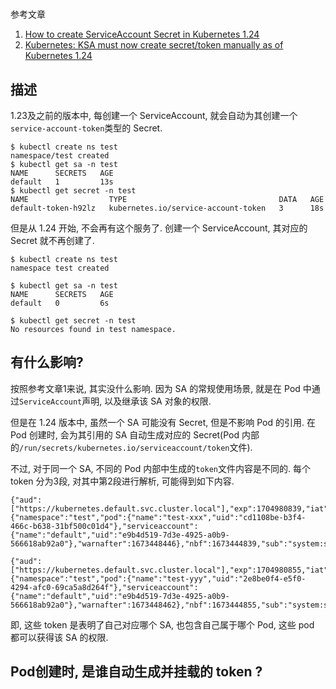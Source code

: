 #

参考文章

1. [How to create ServiceAccount Secret in Kubernetes 1.24](https://medium.com/@gowthamshankar09/how-to-create-serviceaccount-secret-in-kubernetes-1-24-36a61bdb73ad)
2. [Kubernetes: KSA must now create secret/token manually as of Kubernetes 1.24](https://fabianlee.org/2022/10/16/kubernetes-ksa-must-now-create-secret-token-manually-as-of-kubernetes-1-24/)

## 描述

1.23及之前的版本中, 每创建一个 ServiceAccount, 就会自动为其创建一个 `service-account-token`类型的 Secret.

```console
$ kubectl create ns test
namespace/test created
$ kubectl get sa -n test
NAME      SECRETS   AGE
default   1         13s
$ kubectl get secret -n test
NAME                  TYPE                                  DATA   AGE
default-token-h92lz   kubernetes.io/service-account-token   3      18s
```

但是从 1.24 开始, 不会再有这个服务了. 创建一个 ServiceAccount, 其对应的 Secret 就不再创建了.

```console
$ kubectl create ns test
namespace test created

$ kubectl get sa -n test
NAME      SECRETS   AGE
default   0         6s

$ kubectl get secret -n test
No resources found in test namespace.
```

## 有什么影响?

按照参考文章1来说, 其实没什么影响. 因为 SA 的常规使用场景, 就是在 Pod 中通过`ServiceAccount`声明, 以及继承该 SA 对象的权限.

但是在 1.24 版本中, 虽然一个 SA 可能没有 Secret, 但是不影响 Pod 的引用. 在 Pod 创建时, 会为其引用的 SA 自动生成对应的 Secret(Pod 内部的`/run/secrets/kubernetes.io/serviceaccount/token`文件).

不过, 对于同一个 SA, 不同的 Pod 内部中生成的`token`文件内容是不同的. 每个 token 分为3段, 对其中第2段进行解析, 可能得到如下内容.

```
{"aud":["https://kubernetes.default.svc.cluster.local"],"exp":1704980839,"iat":1673444839,"iss":"https://kubernetes.default.svc.cluster.local","kubernetes.io":{"namespace":"test","pod":{"name":"test-xxx","uid":"cd1108be-b3f4-466c-b638-31bf500c01d4"},"serviceaccount":{"name":"default","uid":"e9b4d519-7d3e-4925-a0b9-566618ab92a0"},"warnafter":1673448446},"nbf":1673444839,"sub":"system:serviceaccount:test:default"}

{"aud":["https://kubernetes.default.svc.cluster.local"],"exp":1704980855,"iat":1673444855,"iss":"https://kubernetes.default.svc.cluster.local","kubernetes.io":{"namespace":"test","pod":{"name":"test-yyy","uid":"2e8be0f4-e5f0-4294-afc0-69ca5a8d264f"},"serviceaccount":{"name":"default","uid":"e9b4d519-7d3e-4925-a0b9-566618ab92a0"},"warnafter":1673448462},"nbf":1673444855,"sub":"system:serviceaccount:test:default"}
```

即, 这些 token 是表明了自己对应哪个 SA, 也包含自己属于哪个 Pod, 这些 pod 都可以获得该 SA 的权限.

## Pod创建时, 是谁自动生成并挂载的 token ?
